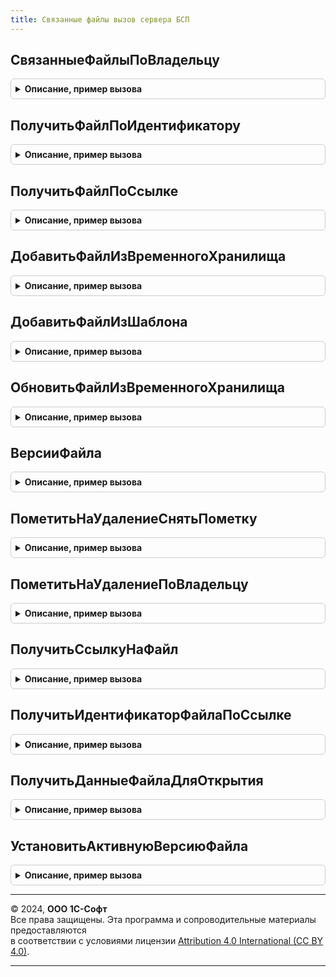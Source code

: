```yaml
---
title: Связанные файлы вызов сервера БСП
---
```



## СвязанныеФайлыПоВладельцу
<details style="margin: 1em 0; padding: 0.5em; border: 1px solid #ccc; border-radius: 6px;">

<summary style="font-weight: bold; cursor: pointer;">Описание, пример вызова</summary>

```bsl

// Возвращает массив структур, описывающих файлы владельца.
//
// Параметры:
//   Владелец - ЛюбаяСсылка - объект-владелец связанных файлов
//   ДокументID - не заполняется. Используется для унификации ДО и БСП.
//   ДокументТип - не заполняется.  Используется для унификации ДО и БСП.
//   ВключатьПомеченныеНаУдаление - Булево - Истина, если требуется получить и помеченные на удаление.
//
// Возвращаемое значение:
//   Массив - структуры, описывающие реквизиты связанных файлов
//
Функция СвязанныеФайлыПоВладельцу(Владелец, ДокументID = "", ДокументТип = "", Экспорт
```

Пример вызова
```bsl
Результат = СвязанныеФайлыВызовСервераБСП.СвязанныеФайлыПоВладельцу(Владелец, ДокументID, ДокументТип, );
```
</details>

## ПолучитьФайлПоИдентификатору
<details style="margin: 1em 0; padding: 0.5em; border: 1px solid #ccc; border-radius: 6px;">

<summary style="font-weight: bold; cursor: pointer;">Описание, пример вызова</summary>

```bsl

// Возвращает структуру, описывающую файл, найденный по идентификатору.
//
// Параметры:
//   ИдентификаторФайла - идентификатор связанного объекта ДО или УИД Справочник.Файлы
//
// Возвращаемое значение:
//  Структура, описывающая реквизиты найденного файла, если файл найден.
//		Описание полей см. СвязанныеФайлыВызовСервера.ПолучитьШаблонОписанияФайла().
//	Неопределено, если файл не найден.
//
Функция ПолучитьФайлПоИдентификатору(ИдентификаторФайла) Экспорт
```

Пример вызова
```bsl
Результат = СвязанныеФайлыВызовСервераБСП.ПолучитьФайлПоИдентификатору(ИдентификаторФайла) 
```
</details>

## ПолучитьФайлПоСсылке
<details style="margin: 1em 0; padding: 0.5em; border: 1px solid #ccc; border-radius: 6px;">

<summary style="font-weight: bold; cursor: pointer;">Описание, пример вызова</summary>

```bsl

// Возвращает структуру, описывающую файл, найденный по ссылке.
// Аналогична функции ПолучитьФайлПоИдентификатору.
//
Функция ПолучитьФайлПоСсылке(СсылкаНаФайл) Экспорт
```

Пример вызова
```bsl
Результат = СвязанныеФайлыВызовСервераБСП.ПолучитьФайлПоСсылке(СсылкаНаФайл) 
```
</details>

## ДобавитьФайлИзВременногоХранилища
<details style="margin: 1em 0; padding: 0.5em; border: 1px solid #ccc; border-radius: 6px;">

<summary style="font-weight: bold; cursor: pointer;">Описание, пример вызова</summary>

```bsl

// Возвращает файл, добавленный владельцу из временного хранилища и помещенный в ДО или в эту ИБ.
// Может приводить к автоматическому созданию связанного объекта.
//
// Параметры:
//   Владелец - ЛюбаяСсылка - объект-владелец связанных файлов
//   АдресВременногоХранилищаФайла - Строка - адрес временного хранилища, где размещен файл
//   Имя - Строка - имя помещаемого файла
//   Расширение - Строка - расширение помещаемого файла
//   Размер - Число - размер помещаемого файла
//   ВремяИзменения - Дата - дата и время файла на диске
//   ВремяИзмененияУниверсальное - Дата - дата и время UTC файла на диске
//   ДокументID - не заполняется. Используется для унификации с работой 1С: Документооборота.
//   ДокументТип - не заполняется. Используется для унификации с работой 1С: Документооборота.
//
// Возвращаемое значение:
//   СправочникСсылка.Файлы или Строка (идентификатор файла ДО)
//
Функция ДобавитьФайлИзВременногоХранилища(Владелец, АдресВременногоХранилищаФайла, Имя, Расширение, Размер, Экспорт
```

Пример вызова
```bsl
Результат = СвязанныеФайлыВызовСервераБСП.ДобавитьФайлИзВременногоХранилища(Владелец, АдресВременногоХранилищаФайла, Имя, Расширение, Размер, );
```
</details>

## ДобавитьФайлИзШаблона
<details style="margin: 1em 0; padding: 0.5em; border: 1px solid #ccc; border-radius: 6px;">

<summary style="font-weight: bold; cursor: pointer;">Описание, пример вызова</summary>

```bsl

// Возвращает файл, добавленный владельцу копированием шаблона и помещенный в ДО или в эту ИБ.
// Может приводить к автоматическому созданию связанного объекта.
//
// Параметры:
//   Владелец - ЛюбаяСсылка - объект-владелец связанных файлов или папка при хранении в этой ИБ
//   Шаблон - СправочникСсылка.Файлы - шаблон для копирования
//   ДокументID - не заполняется. Используется для унификации с работой 1С: Документооборота.
//   ДокументТип - не заполняется. Используется для унификации с работой 1С: Документооборота.
//
// Возвращаемое значение:
//   СправочникСсылка.Файлы или Строка (идентификатор файла ДО)
//
Функция ДобавитьФайлИзШаблона(Владелец, Шаблон, ДокументID = "", ДокументТип = "") Экспорт
```

Пример вызова
```bsl
Результат = СвязанныеФайлыВызовСервераБСП.ДобавитьФайлИзШаблона(Владелец, Шаблон, ДокументID, ДокументТип);
```
</details>

## ОбновитьФайлИзВременногоХранилища
<details style="margin: 1em 0; padding: 0.5em; border: 1px solid #ccc; border-radius: 6px;">

<summary style="font-weight: bold; cursor: pointer;">Описание, пример вызова</summary>

```bsl

// Обновить файл, добавленный владельцу из временного хранилища и помещенный в эту ИБ.
// Может приводить к автоматическому созданию связанного объекта.
//
// Параметры:
//   Владелец - ЛюбаяСсылка - объект-владелец связанных файлов
//   АдресВременногоХранилищаФайла - Строка - адрес временного хранилища, где размещен файл
//   Имя - Строка - имя помещаемого файла
//   Расширение - Строка - расширение помещаемого файла
//   Размер - Число - размер помещаемого файла
//   ВремяИзменения - Дата - дата и время файла на диске
//   ВремяИзмененияУниверсальное - Дата - дата и время UTC файла на диске
//   ДокументID - идентификатор связанного объекта ДО (если не передан, будет определен автоматически)
//   ДокументТип - тип связанного объекта ДО (если не передан, будет определен автоматически)
//
// Возвращаемое значение:
//   Булево - Истина, если файл обновлен успешно.
//
Функция ОбновитьФайлИзВременногоХранилища(ИдентификаторФайла, Владелец, АдресВременногоХранилищаФайла, Имя, Расширение, Размер, Экспорт
```

Пример вызова
```bsl
Результат = СвязанныеФайлыВызовСервераБСП.ОбновитьФайлИзВременногоХранилища(ИдентификаторФайла, Владелец, АдресВременногоХранилищаФайла, Имя, Расширение, Размер, );
```
</details>

## ВерсииФайла
<details style="margin: 1em 0; padding: 0.5em; border: 1px solid #ccc; border-radius: 6px;">

<summary style="font-weight: bold; cursor: pointer;">Описание, пример вызова</summary>

```bsl

// Возвращает массив структур, описывающих версии файла в БСП.
//
// Параметры:
//   Файл - СправочникСсылка.Файла - файл для получения версий.
//   ВключатьПомеченныеНаУдаление - Булево - Истина, если требуется получить и помеченные на удаление.
//
// Возвращаемое значение:
//   Массив - структуры, описывающие реквизиты версий файла
//
Функция ВерсииФайла(Файл, ВключатьПомеченныеНаУдаление = Ложь) Экспорт
```

Пример вызова
```bsl
Результат = СвязанныеФайлыВызовСервераБСП.ВерсииФайла(Файл, ВключатьПомеченныеНаУдаление);
```
</details>

## ПометитьНаУдалениеСнятьПометку
<details style="margin: 1em 0; padding: 0.5em; border: 1px solid #ccc; border-radius: 6px;">

<summary style="font-weight: bold; cursor: pointer;">Описание, пример вызова</summary>

```bsl

// Помечает на удаление или снимает пометку с указанного файла.
//
// Параметры:
//   ИдентификаторФайла - СправочникСсылка.Файла - файл для пометки на удаление.
//
Процедура ПометитьНаУдалениеСнятьПометку(ИдентификаторФайла) Экспорт
```

Пример вызова
```bsl
СвязанныеФайлыВызовСервераБСП.ПометитьНаУдалениеСнятьПометку(ИдентификаторФайла) 
```
</details>

## ПометитьНаУдалениеПоВладельцу
<details style="margin: 1em 0; padding: 0.5em; border: 1px solid #ccc; border-radius: 6px;">

<summary style="font-weight: bold; cursor: pointer;">Описание, пример вызова</summary>

```bsl

// Изменить пометку на удаление для файлов принадлежащих Владельцу.
//
// Параметры:
//	ПометкаНаУдаление - Булево, Истина - установить, Ложь - снять пометку на удаление.
//	Владелец - ЛюбаяСсылка - объект-владелец связанных файлов.
//	ДокументID - идентификатор связанного объекта ДО (если не передан, будет определен автоматически).
//	ДокументТип - тип связанного объекта ДО (если не передан, будет определен автоматически).
//
Процедура ПометитьНаУдалениеПоВладельцу(ПометкаНаУдаление, Владелец, ДокументID = "", ДокументТип = "") Экспорт
```

Пример вызова
```bsl
СвязанныеФайлыВызовСервераБСП.ПометитьНаУдалениеПоВладельцу(ПометкаНаУдаление, Владелец, ДокументID, ДокументТип);
```
</details>

## ПолучитьСсылкуНаФайл
<details style="margin: 1em 0; padding: 0.5em; border: 1px solid #ccc; border-radius: 6px;">

<summary style="font-weight: bold; cursor: pointer;">Описание, пример вызова</summary>

```bsl

// Получить ссылку на файл по его идентификатору.
// Необходима для унифицированной обработки идентификатора файла,
// с целью последующей передачи в другие функции.
//
// Параметры:
//   ИдентификаторФайла - СправочникСсылка.Файла, Строка - ссылка на файл
//		или уникальный идентификатор элемента справочника.
//
// Возвращает:
//	Строка, если используется документооборот, то возвращает переданный идентификатор файла.
//	СправочникСсылка.Файлы - если используется внутреннее хранение файлов.
Функция ПолучитьСсылкуНаФайл(ИдентификаторФайла) Экспорт
```

Пример вызова
```bsl
Результат = СвязанныеФайлыВызовСервераБСП.ПолучитьСсылкуНаФайл(ИдентификаторФайла) 
```
</details>

## ПолучитьИдентификаторФайлаПоСсылке
<details style="margin: 1em 0; padding: 0.5em; border: 1px solid #ccc; border-radius: 6px;">

<summary style="font-weight: bold; cursor: pointer;">Описание, пример вызова</summary>

```bsl

// Получить строку уникального идентификатора элемента справочника Файлы.
//
// Параметры:
//	СсылкаНаФайл - СпрвочникСсылка.Файлы - ссылка на файл, помещенный в базу.
//
// Возвращает:
//	Строка - уникальный идентификатора элемента справочника Файлы
//
Функция ПолучитьИдентификаторФайлаПоСсылке(СсылкаНаФайл) Экспорт
```

Пример вызова
```bsl
Результат = СвязанныеФайлыВызовСервераБСП.ПолучитьИдентификаторФайлаПоСсылке(СсылкаНаФайл) 
```
</details>

## ПолучитьДанныеФайлаДляОткрытия
<details style="margin: 1em 0; padding: 0.5em; border: 1px solid #ccc; border-radius: 6px;">

<summary style="font-weight: bold; cursor: pointer;">Описание, пример вызова</summary>

```bsl

// Получить данные для открытия функцией СвязанныеФайлыКлиент.ОткрытьФайлДляПросмотра(ДанныеФайла)
Функция ПолучитьДанныеФайлаДляОткрытия(ИдентификаторФайла, УникальныйИдентификаторФормы) Экспорт
```

Пример вызова
```bsl
Результат = СвязанныеФайлыВызовСервераБСП.ПолучитьДанныеФайлаДляОткрытия(ИдентификаторФайла, УникальныйИдентификаторФормы) 
```
</details>

## УстановитьАктивнуюВерсиюФайла
<details style="margin: 1em 0; padding: 0.5em; border: 1px solid #ccc; border-radius: 6px;">

<summary style="font-weight: bold; cursor: pointer;">Описание, пример вызова</summary>

```bsl


// Сделать версию файла текущей. Только для варианта внутреннего хранения файлов.
// Параметры:
//	Версия - СправочникСсылка.ВерсииФайлов, версия, которую устанавливаем текущей.
//
// Возвращает:
//	Булево, Истина - операция выполнена успешно. Ложь - операция не выполнена.
//
Функция УстановитьАктивнуюВерсиюФайла(Версия) Экспорт
```

Пример вызова
```bsl
Результат = СвязанныеФайлыВызовСервераБСП.УстановитьАктивнуюВерсиюФайла(Версия));
```
</details>

---

© 2024, **ООО 1С-Софт**  
Все права защищены. Эта программа и сопроводительные материалы предоставляются  
в соответствии с условиями лицензии [Attribution 4.0 International (CC BY 4.0)](https://creativecommons.org/licenses/by/4.0/legalcode).

---
